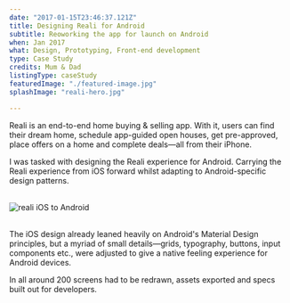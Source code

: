 ```yaml
---
date: "2017-01-15T23:46:37.121Z"
title: Designing Reali for Android
subtitle: Reoworking the app for launch on Android
when: Jan 2017
what: Design, Prototyping, Front-end development
type: Case Study
credits: Mum & Dad
listingType: caseStudy
featuredImage: "./featured-image.jpg"
splashImage: "reali-hero.jpg"

---
```


Reali is an end-to-end home buying & selling app. With it, users can find their dream home, schedule app-guided open houses, get pre-approved, place offers on a home and complete deals—all from their iPhone.

I was tasked with designing the Reali experience for Android. Carrying the Reali experience from iOS forward whilst adapting to Android-specific design patterns.

<br>

<section>
<img alt="reali iOS to Android" src="/images/reali/reali_change.png" class="wide">
</section>

<br>

The iOS design already leaned heavily on Android's Material Design principles, but a myriad of small details—grids, typography, buttons, input components etc., were adjusted to give a native feeling experience for Android devices.

In all around 200 screens had to be redrawn, assets exported and specs built out for developers.